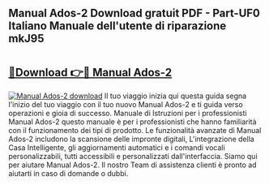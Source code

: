## Manual Ados-2 Download gratuit PDF - Part-UF0 Italiano Manuale dell'utente di riparazione mkJ95

# <h2><a href="http://dfbr8xk.blite.top/?on=Manual+Ados-2">🔗Download 👉🔴 Manual Ados-2</a></h2>

[![Manual Ados-2 download](https://i.imgur.com/lujVjoI.png)](http://dfbr8xk.blite.top/?on=Manual+Ados-2)
Il tuo viaggio inizia qui questa guida segna l'inizio del tuo viaggio con il tuo nuovo Manual Ados-2 e ti guida verso operazioni e gioia di successo. Manuale di Istruzioni per i professionisti Manual Ados-2 questo manuale è per i professionisti che hanno familiarità con il funzionamento dei tipi di prodotto. Le funzionalità avanzate di Manual Ados-2 includono la scansione delle impronte digitali, L'integrazione della Casa Intelligente, gli aggiornamenti automatici e i comandi vocali personalizzabili, tutti accessibili e personalizzati dall'interfaccia. Siamo qui per aiutare Manual Ados-2. Il nostro Team di assistenza clienti è pronto ad aiutarti in caso di domande o dubbi.
